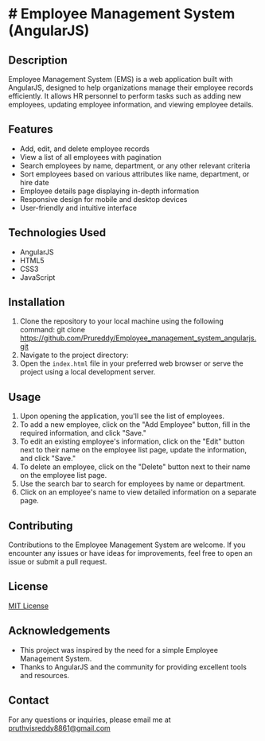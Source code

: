 # # Employee Management System (AngularJS)

## Description
Employee Management System (EMS) is a web application built with AngularJS, designed to help organizations manage their employee records efficiently. It allows HR personnel to perform tasks such as adding new employees, updating employee information, and viewing employee details.

## Features
- Add, edit, and delete employee records
- View a list of all employees with pagination
- Search employees by name, department, or any other relevant criteria
- Sort employees based on various attributes like name, department, or hire date
- Employee details page displaying in-depth information
- Responsive design for mobile and desktop devices
- User-friendly and intuitive interface

## Technologies Used
- AngularJS
- HTML5
- CSS3
- JavaScript

## Installation
1. Clone the repository to your local machine using the following command: git clone https://github.com/Prureddy/Employee_management_system_angularjs.git
2. Navigate to the project directory:
3. Open the `index.html` file in your preferred web browser or serve the project using a local development server.

## Usage
1. Upon opening the application, you'll see the list of employees.
2. To add a new employee, click on the "Add Employee" button, fill in the required information, and click "Save."
3. To edit an existing employee's information, click on the "Edit" button next to their name on the employee list page, update the information, and click "Save."
4. To delete an employee, click on the "Delete" button next to their name on the employee list page.
5. Use the search bar to search for employees by name or department.
6. Click on an employee's name to view detailed information on a separate page.

## Contributing
Contributions to the Employee Management System are welcome. If you encounter any issues or have ideas for improvements, feel free to open an issue or submit a pull request.

## License
[MIT License](LICENSE)

## Acknowledgements
- This project was inspired by the need for a simple Employee Management System.
- Thanks to AngularJS and the community for providing excellent tools and resources.

## Contact
For any questions or inquiries, please email me at pruthvisreddy8861@gmail.com 
